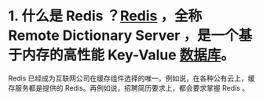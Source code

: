 # 1. 什么是 Redis ？[Redis](http://lib.csdn.net/base/redis) ，全称 Remote Dictionary Server ，是一个基于内存的高性能 Key-Value [数据库](http://lib.csdn.net/base/mysql)。

Redis 已经成为互联网公司在缓存组件选择的唯一。例如说，在各种公有云上，缓存服务都是提供的 Redis。再例如说，招聘简历要求上，都会要求掌握 Redis 。

